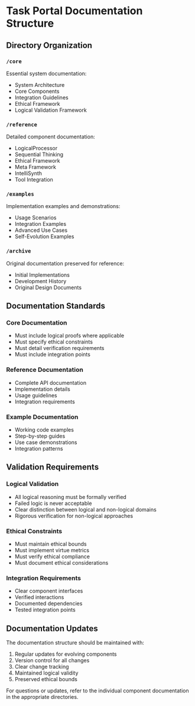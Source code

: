 # Task Portal Documentation Structure

## Directory Organization

### `/core`
Essential system documentation:
- System Architecture
- Core Components
- Integration Guidelines
- Ethical Framework
- Logical Validation Framework

### `/reference`
Detailed component documentation:
- LogicalProcessor
- Sequential Thinking
- Ethical Framework
- Meta Framework
- IntelliSynth
- Tool Integration

### `/examples`
Implementation examples and demonstrations:
- Usage Scenarios
- Integration Examples
- Advanced Use Cases
- Self-Evolution Examples

### `/archive`
Original documentation preserved for reference:
- Initial Implementations
- Development History
- Original Design Documents

## Documentation Standards

### Core Documentation
- Must include logical proofs where applicable
- Must specify ethical constraints
- Must detail verification requirements
- Must include integration points

### Reference Documentation
- Complete API documentation
- Implementation details
- Usage guidelines
- Integration requirements

### Example Documentation
- Working code examples
- Step-by-step guides
- Use case demonstrations
- Integration patterns

## Validation Requirements

### Logical Validation
- All logical reasoning must be formally verified
- Failed logic is never acceptable
- Clear distinction between logical and non-logical domains
- Rigorous verification for non-logical approaches

### Ethical Constraints
- Must maintain ethical bounds
- Must implement virtue metrics
- Must verify ethical compliance
- Must document ethical considerations

### Integration Requirements
- Clear component interfaces
- Verified interactions
- Documented dependencies
- Tested integration points

## Documentation Updates

The documentation structure should be maintained with:
1. Regular updates for evolving components
2. Version control for all changes
3. Clear change tracking
4. Maintained logical validity
5. Preserved ethical bounds

For questions or updates, refer to the individual component documentation in the appropriate directories.